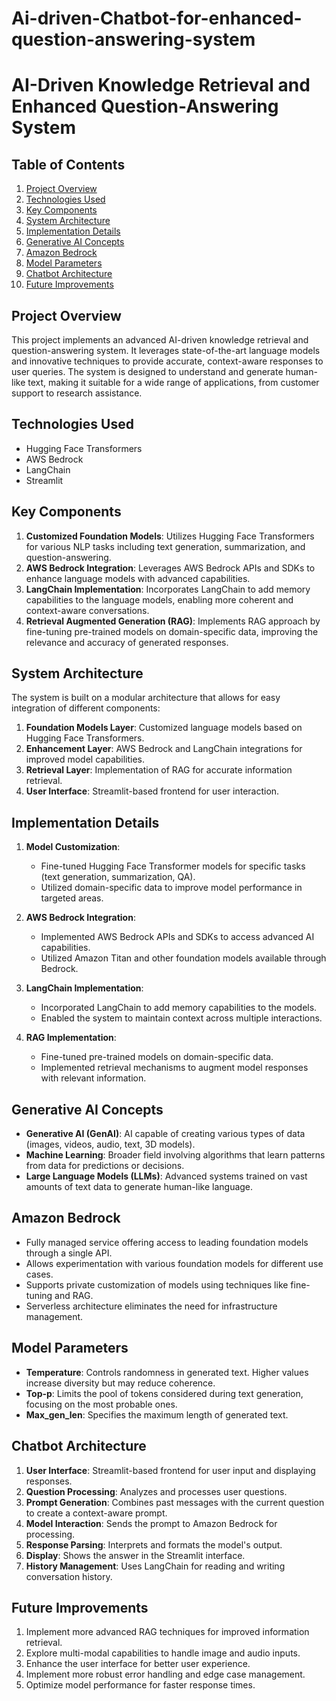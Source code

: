 # Ai-driven-Chatbot-for-enhanced-question-answering-system

# AI-Driven Knowledge Retrieval and Enhanced Question-Answering System

## Table of Contents
1. [Project Overview](#project-overview)
2. [Technologies Used](#technologies-used)
3. [Key Components](#key-components)
4. [System Architecture](#system-architecture)
5. [Implementation Details](#implementation-details)
6. [Generative AI Concepts](#generative-ai-concepts)
7. [Amazon Bedrock](#amazon-bedrock)
8. [Model Parameters](#model-parameters)
9. [Chatbot Architecture](#chatbot-architecture)
10. [Future Improvements](#future-improvements)

## Project Overview

This project implements an advanced AI-driven knowledge retrieval and question-answering system. It leverages state-of-the-art language models and innovative techniques to provide accurate, context-aware responses to user queries. The system is designed to understand and generate human-like text, making it suitable for a wide range of applications, from customer support to research assistance.

## Technologies Used

- Hugging Face Transformers
- AWS Bedrock
- LangChain
- Streamlit

## Key Components

1. **Customized Foundation Models**: Utilizes Hugging Face Transformers for various NLP tasks including text generation, summarization, and question-answering.
2. **AWS Bedrock Integration**: Leverages AWS Bedrock APIs and SDKs to enhance language models with advanced capabilities.
3. **LangChain Implementation**: Incorporates LangChain to add memory capabilities to the language models, enabling more coherent and context-aware conversations.
4. **Retrieval Augmented Generation (RAG)**: Implements RAG approach by fine-tuning pre-trained models on domain-specific data, improving the relevance and accuracy of generated responses.

## System Architecture

The system is built on a modular architecture that allows for easy integration of different components:

1. **Foundation Models Layer**: Customized language models based on Hugging Face Transformers.
2. **Enhancement Layer**: AWS Bedrock and LangChain integrations for improved model capabilities.
3. **Retrieval Layer**: Implementation of RAG for accurate information retrieval.
4. **User Interface**: Streamlit-based frontend for user interaction.

## Implementation Details

1. **Model Customization**: 
   - Fine-tuned Hugging Face Transformer models for specific tasks (text generation, summarization, QA).
   - Utilized domain-specific data to improve model performance in targeted areas.

2. **AWS Bedrock Integration**:
   - Implemented AWS Bedrock APIs and SDKs to access advanced AI capabilities.
   - Utilized Amazon Titan and other foundation models available through Bedrock.

3. **LangChain Implementation**:
   - Incorporated LangChain to add memory capabilities to the models.
   - Enabled the system to maintain context across multiple interactions.

4. **RAG Implementation**:
   - Fine-tuned pre-trained models on domain-specific data.
   - Implemented retrieval mechanisms to augment model responses with relevant information.

## Generative AI Concepts

- **Generative AI (GenAI)**: AI capable of creating various types of data (images, videos, audio, text, 3D models).
- **Machine Learning**: Broader field involving algorithms that learn patterns from data for predictions or decisions.
- **Large Language Models (LLMs)**: Advanced systems trained on vast amounts of text data to generate human-like language.

## Amazon Bedrock

- Fully managed service offering access to leading foundation models through a single API.
- Allows experimentation with various foundation models for different use cases.
- Supports private customization of models using techniques like fine-tuning and RAG.
- Serverless architecture eliminates the need for infrastructure management.

## Model Parameters

- **Temperature**: Controls randomness in generated text. Higher values increase diversity but may reduce coherence.
- **Top-p**: Limits the pool of tokens considered during text generation, focusing on the most probable ones.
- **Max_gen_len**: Specifies the maximum length of generated text.

## Chatbot Architecture

1. **User Interface**: Streamlit-based frontend for user input and displaying responses.
2. **Question Processing**: Analyzes and processes user questions.
3. **Prompt Generation**: Combines past messages with the current question to create a context-aware prompt.
4. **Model Interaction**: Sends the prompt to Amazon Bedrock for processing.
5. **Response Parsing**: Interprets and formats the model's output.
6. **Display**: Shows the answer in the Streamlit interface.
7. **History Management**: Uses LangChain for reading and writing conversation history.

## Future Improvements

1. Implement more advanced RAG techniques for improved information retrieval.
2. Explore multi-modal capabilities to handle image and audio inputs.
3. Enhance the user interface for better user experience.
4. Implement more robust error handling and edge case management.
5. Optimize model performance for faster response times.
